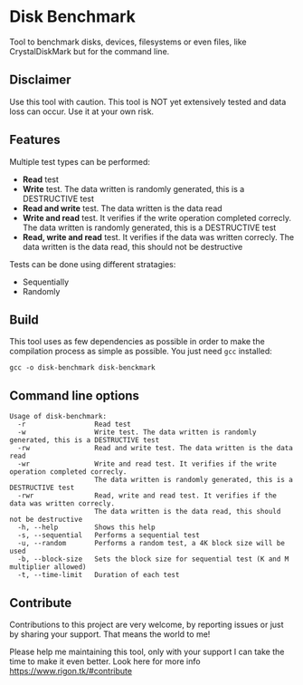 # Disk Benchmark

Tool to benchmark disks, devices, filesystems or even files, like CrystalDiskMark but for the command line.

## Disclaimer

Use this tool with caution. This tool is NOT yet extensively tested and data loss can occur. Use it at your own risk.

## Features

Multiple test types can be performed:
- **Read** test
- **Write** test. The data written is randomly generated, this is a DESTRUCTIVE test
- **Read and write** test. The data written is the data read 
- **Write and read** test. It verifies if the write operation completed correcly. The data written is randomly generated, this is a DESTRUCTIVE test
- **Read, write and read** test. It verifies if the data was written correcly. The data written is the data read, this should not be destructive

Tests can be done using different stratagies:
- Sequentially
- Randomly

## Build

This tool uses as few dependencies as possible in order to make the compilation process as simple as possible. You just need `gcc` installed:

    gcc -o disk-benchmark disk-benckmark


## Command line options

    Usage of disk-benchmark:
      -r                 Read test
      -w                 Write test. The data written is randomly generated, this is a DESTRUCTIVE test
      -rw                Read and write test. The data written is the data read
      -wr                Write and read test. It verifies if the write operation completed correcly.
                         The data written is randomly generated, this is a DESTRUCTIVE test
      -rwr               Read, write and read test. It verifies if the data was written correcly.
                         The data written is the data read, this should not be destructive
      -h, --help         Shows this help
      -s, --sequential   Performs a sequential test
      -u, --random       Performs a random test, a 4K block size will be used
      -b, --block-size   Sets the block size for sequential test (K and M multiplier allowed)
      -t, --time-limit   Duration of each test


## Contribute

Contributions to this project are very welcome, by reporting issues or just by sharing your support. That means the world to me!

Please help me maintaining this tool, only with your support I can take the time to make it even better. Look here for more info https://www.rigon.tk/#contribute